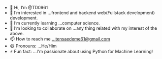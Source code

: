 - 👋 Hi, I’m @TD0961
- 👀 I’m interested in ...frontend and backend web(Fullstack development) development.
- 🌱 I’m currently learning ...computer science.
- 💞️ I’m looking to collaborate on ...any thing related with my interest of the above.
- 📫 How to reach me ...tensaedeme61@gmail.com
- 😄 Pronouns: ...He/Him
- ⚡ Fun fact: ...I'm passionate about using Python for Machine Learning!

<!---
TD0961/TD0961 is a ✨ special ✨ repository because its `README.md` (this file) appears on your GitHub profile.
You can click the Preview link to take a look at your changes.
--->
